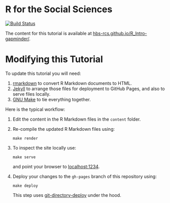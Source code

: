 # R for the Social Sciences

[![Build Status](https://travis-ci.org/hbs-rcs/R_Intro-gapminder.svg?branch=master)](https://travis-ci.org/hbs-rcs/R_Intro-gapminder)

The content for this tutorial is available at
[hbs-rcs.github.io/R_Intro-gapminder/][tutorial].

# Modifying this Tutorial

To update this tutorial you will need:

1.  [rmarkdown][rmarkdown] to convert R Markdown documents to HTML.
2.  [Jekyll][jekyll] to arrange those files for
    deployment to GitHub Pages, and also to serve files locally.
3.  [GNU Make][make] to tie everything together.

Here is the typical workflow:

1.  Edit the content in the R Markdown files in the `content` folder.
2.  Re-compile the updated R Markdown files using:

        make render
        
3.  To inspect the site locally use:

        make serve
        
    and point your browser to [localhost:1234][localhost].
    
4.  Deploy your changes to the `gh-pages` branch of this repository
    using:
    
        make deploy
    
    This step uses [git-directory-deploy][gdd] under the hood.

[tutorial]: https://hbs-rcs.github.io/R_Intro-gapminder/
[rmarkdown]: https://cran.r-project.org/web/packages/rmarkdown/index.html
[jekyll]: https://jekyllrb.com/
[make]: https://www.gnu.org/software/make/
[localhost]: http://localhost:1234/
[gdd]: https://github.com/X1011/git-directory-deploy
